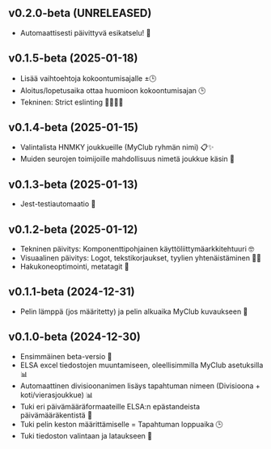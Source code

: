 <!--
# Changelog

This changelog is printed on the application at /changelog
-->

## v0.2.0-beta (UNRELEASED)

- Automaattisesti päivittyvä esikatselu! 🎉

## v0.1.5-beta (2025-01-18)

- Lisää vaihtoehtoja kokoontumisajalle ±🕒
- Aloitus/lopetusaika ottaa huomioon kokoontumisajan 🕒
- Tekninen: Strict eslinting 👮‍♂️💅🏻

## v0.1.4-beta (2025-01-15)

- Valintalista HNMKY joukkueille (MyClub ryhmän nimi) 📋✨
- Muiden seurojen toimijoille mahdollisuus nimetä joukkue käsin 🤝

## v0.1.3-beta (2025-01-13)

- Jest-testiautomaatio 🤖

## v0.1.2-beta (2025-01-12)

- Tekninen päivitys: Komponenttipohjainen käyttöliittymäarkkitehtuuri 🤓
- Visuaalinen päivitys: Logot, tekstikorjaukset, tyylien yhtenäistäminen 💅🏻
- Hakukoneoptimointi, metatagit 🔎

## v0.1.1-beta (2024-12-31)

- Pelin lämppä (jos määritetty) ja pelin alkuaika MyClub kuvaukseen 📅

## v0.1.0-beta (2024-12-30)

- Ensimmäinen beta-versio 🎉
- ELSA excel tiedostojen muuntamiseen, oleellisimmilla MyClub asetuksilla 📊
- Automaattinen divisioonanimen lisäys tapahtuman nimeen (Divisioona + koti/vierasjoukkue) 📊
- Tuki eri päivämääräformaateille ELSA:n epästandeista päivämääräkentistä 📅
- Tuki pelin keston määrittämiselle = Tapahtuman loppuaika 🕒
- Tuki tiedoston valintaan ja lataukseen 📂
